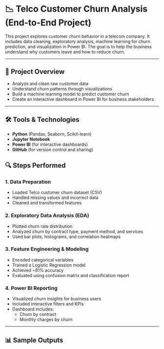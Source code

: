 # 📉 Telco Customer Churn Analysis (End-to-End Project)

This project explores customer churn behavior in a telecom company. It includes data cleaning, exploratory analysis, machine learning for churn prediction, and visualization in Power BI. The goal is to help the business understand why customers leave and how to reduce churn.

---

## 🧠 Project Overview

- Analyze and clean raw customer data
- Understand churn patterns through visualizations
- Build a machine learning model to predict customer churn
- Create an interactive dashboard in Power BI for business stakeholders

---

## 🛠️ Tools & Technologies

- **Python** (Pandas, Seaborn, Scikit-learn)
- **Jupyter Notebook**
- **Power BI** (for interactive dashboards)
- **GitHub** (for version control and sharing)
  
## 🔍 Steps Performed

### 1. Data Preparation
- Loaded Telco customer churn dataset (CSV)
- Handled missing values and incorrect data
- Cleaned and transformed features

### 2. Exploratory Data Analysis (EDA)
- Plotted churn rate distribution
- Analyzed churn by contract type, payment method, and services
- Used bar plots, histograms, and correlation heatmaps

### 3. Feature Engineering & Modeling
- Encoded categorical variables
- Trained a Logistic Regression model
- Achieved ~81% accuracy
- Evaluated using confusion matrix and classification report

### 4. Power BI Reporting
- Visualized churn insights for business users
- Included interactive filters and KPIs
- Dashboard includes:
  - Churn by contract
  - Monthly charges by churn

---

## 📊 Sample Outputs
